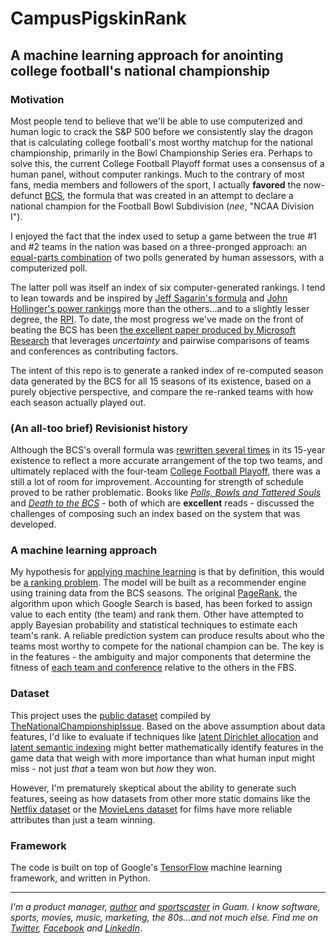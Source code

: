 # CampusPigskinRank
## A machine learning approach for anointing college football's national championship
### Motivation
Most people tend to believe that we'll be able to use computerized and human logic to crack the S&P 500 before we consistently slay the dragon that is calculating college football's most worthy matchup for the national championship, primarily in the Bowl Championship Series era. Perhaps to solve this, the current College Football Playoff format uses a consensus of a human panel, without computer rankings. Much to the contrary of most fans, media members and followers of the sport, I actually **favored** the now-defunct [BCS](https://en.wikipedia.org/wiki/Bowl_Championship_Series), the formula that was created in an attempt to declare a national champion for the Football Bowl Subdivision (_nee_, "NCAA Division I"). 

I enjoyed the fact that the index used to setup a game between the true #1 and #2 teams in the nation was based on a three-pronged approach: an [equal-parts combination](http://www.bcsfootball.org/news/story?id=4819686) of two polls generated by human assessors, with a computerized poll.

The latter poll was itself an index of six computer-generated rankings. I tend to lean towards and be inspired by [Jeff Sagarin's formula](http://sagarin.com/sports/cfsend.htm) and [John Hollinger's power rankings]( http://www.thunderfans.com/vforum/showthread.php?3590-Hollinger-s-power-rankings&p=45436#post45436) more than the others...and to a slightly lesser degree, the [RPI](https://en.wikipedia.org/w/index.php?title=Rating_Percentage_Index). To date, the most progress we've made on the front of beating the BCS has been [the excellent paper produced by Microsoft Research](http://www.cs.toronto.edu/~dtarlow/NCAAF.pdf) that leverages _uncertainty_ and pairwise comparisons of teams and conferences as contributing factors.

The intent of this repo is to generate a ranked index of re-computed season data generated by the BCS for all 15 seasons of its existence, based on a purely objective perspective, and compare the re-ranked teams with how each season actually played out.
### (An all-too brief) Revisionist history
Although the BCS's overall formula was [rewritten several times](http://thenationalchampionshipissue.blogspot.com/2006/11/versions-of-bcs-5-and-counting.html) in its 15-year existence to reflect a more accurate arrangement of the top two teams, and ultimately replaced with the four-team [College Football Playoff](https://en.wikipedia.org/wiki/College_Football_Playoff), there was a still a lot of room for improvement. Accounting for strength of schedule proved to be rather problematic. 
Books like [_Polls, Bowls and Tattered Souls_](https://www.amazon.com/Bowls-Polls-Tattered-Souls-Controversy-ebook/dp/B00II92YOA) and [_Death to the BCS_](https://www.amazon.com/Death-BCS-Totally-Definitive-Championship-ebook/dp/B0052RCW3Y) - both of which are **excellent** reads - discussed the challenges of composing such an index based on the system that was developed.

### A machine learning approach
My hypothesis for [applying machine learning](http://blog.kaggle.com/2016/07/21/approaching-almost-any-machine-learning-problem-abhishek-thakur/) is that by definition, this would be [a ranking problem](http://www.slideshare.net/kerveros99/learning-to-rank-for-recommender-system-tutorial-acm-recsys-2013). The model will be built as a recommender engine using training data from the BCS seasons. The original [PageRank](http://infolab.stanford.edu/~backrub/google.html), the algorithm upon which Google Search is based, has been forked to assign value to each entity (the team) and rank them. Other have attempted to apply Bayesian probability and statistical techniques to estimate each team's rank. 
A reliable prediction system can produce results about who the teams most worthy to compete for the national champion can be. The key is in the features - the ambiguity and major components that determine the fitness of [each team and conference](http://web1.ncaa.org/onlineDir/exec2/sponsorship?sortOrder=0&division=1A&sport=MFB) relative to the others in the FBS. 

### Dataset
This project uses the [public dataset](http://thenationalchampionshipissue.blogspot.com/2005/08/ungodly-amount-of-football-data.html) compiled by [TheNationalChampionshipIssue](http://thenationalchampionshipissue.blogspot.com/). Based on the above assumption about data features, I'd like to evaluate if techniques like [latent Dirichlet allocation](http://blog.echen.me/2011/08/22/introduction-to-latent-dirichlet-allocation/) and [latent semantic indexing](http://nlp.stanford.edu/IR-book/html/htmledition/latent-semantic-indexing-1.html) might better mathematically identify features in the game data that weigh with more importance than what human input might miss - not just _that_ a team won but _how_ they won. 

However, I'm prematurely skeptical about the ability to generate such features, seeing as how datasets from other more static domains like the [Netflix dataset](https://gist.github.com/janisozaur/3192952) or the [MovieLens dataset](http://grouplens.org/datasets/movielens/) for films have more reliable attributes than just a team winning.

### Framework
The code is built on top of Google's [TensorFlow](https://www.tensorflow.org/) machine learning framework, and written in Python.

___
_I'm a product manager, [author](https://www.amazon.com/Designing-Developing-Google-Glass-Differently/dp/1491946458/) and [sportscaster](https://plus.google.com/+JasonSalas/posts/UCHTyZLJ2y9) in Guam. I know software, sports, movies, music, marketing, the 80s...and not much else. Find me on [Twitter](https://twitter.com/jasonsalas), [Facebook](https://www.facebook.com/jasonsalas) and [LinkedIn](https://www.linkedin.com/in/jasonsalas671)_.
